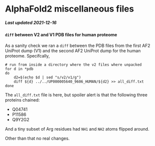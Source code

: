 # AlphaFold2 miscellaneous files
##### Last updated 2021-12-16



#### `diff` between V2 and V1 PDB files for human proteome
As a sanity check we ran a `diff` between the PDB files from the first AF2 UniProt dump (V1) and the second AF2 UniProt dump for the human proteome. Specifcally, 


	# run from inside a directory where the v2 files where unpacked
	for d in *pdb 
	do
		d2=$(echo $d | sed "s/v2/v1/g")
		diff ${d} ../../UP000005640_9606_HUMAN/${d2} >> all_diff.txt
	done

The `all_diff.txt` file is here, but spoiler alert is that the following three proteins chained:

* Q04741
* P11586
* Q9Y2G2

And a tiny subset of Arg residues had `NH1` and `NH2` atoms flipped around. 

Other than that no real changes.